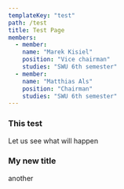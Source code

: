 ```yaml
---
templateKey: "test"
path: /test
title: Test Page
members:
  - member:
    name: "Marek Kisiel"
    position: "Vice chairman"
    studies: "SWU 6th semester"
  - member:
    name: "Matthias Als"
    position: "Chairman"
    studies: "SWU 6th semester"
---
```


### This test

Let us see what will happen

### My new title

another
